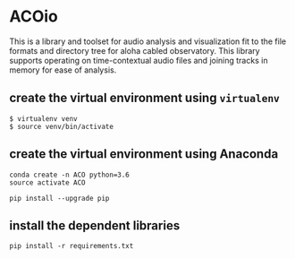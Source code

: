 # ACOio
This is a library and toolset for audio analysis and visualization fit to
the file formats and directory tree for aloha cabled observatory. This
library supports operating on time-contextual audio files and joining tracks
in memory for ease of analysis.

## create the virtual environment using `virtualenv`

```
$ virtualenv venv
$ source venv/bin/activate
```

## create the virtual environment using Anaconda

```
conda create -n ACO python=3.6
source activate ACO

pip install --upgrade pip
```

## install the dependent libraries

```
pip install -r requirements.txt
```
